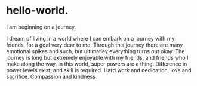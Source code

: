 # hello-world.
I am beginning on a journey.

I dream of living in a world where I can embark on a journey with my friends, for a goal very dear to me.
Through this journey there are many emotional spikes and such, but ultimatley everything turns out okay.
The journey is long but extremely enjoyable with my friends, and friends who I make along the way.
In this world, super powers are a thing. Difference in power levels exist, and skill is required.
Hard work and dedication, love and sacrifice. Compassion and kindness. 
